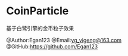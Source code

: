 # CoinParticle
基于白鹭引擎的金币粒子效果

@Author:Egan123
@Email:yg_yigeng@163.com
@GitHub:https://github.com/Egan123
